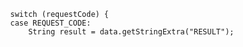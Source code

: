             switch (requestCode) {
            case REQUEST_CODE:
                String result = data.getStringExtra("RESULT");